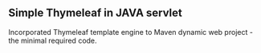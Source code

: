 ## Simple Thymeleaf in JAVA servlet

Incorporated Thymeleaf template engine to Maven dynamic web project - the minimal required code. 
